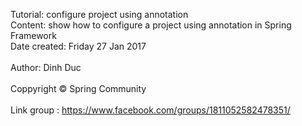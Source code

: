 
Tutorial: configure project using annotation <br />
Content: show how to configure a project using annotation in Spring Framework <br />
Date created: Friday 27 Jan 2017 <br />                                      
Author: Dinh Duc <br />                        
Coppyright © Spring Community <br />                         
Link group : https://www.facebook.com/groups/1811052582478351/ <br />






